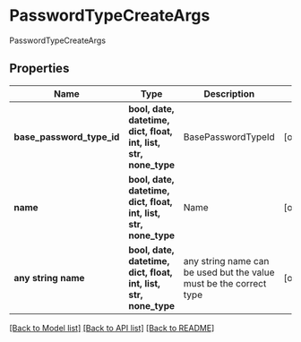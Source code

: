 # PasswordTypeCreateArgs

PasswordTypeCreateArgs

## Properties
Name | Type | Description | Notes
------------ | ------------- | ------------- | -------------
**base_password_type_id** | **bool, date, datetime, dict, float, int, list, str, none_type** | BasePasswordTypeId | [optional] 
**name** | **bool, date, datetime, dict, float, int, list, str, none_type** | Name | [optional] 
**any string name** | **bool, date, datetime, dict, float, int, list, str, none_type** | any string name can be used but the value must be the correct type | [optional]

[[Back to Model list]](../README.md#documentation-for-models) [[Back to API list]](../README.md#documentation-for-api-endpoints) [[Back to README]](../README.md)


